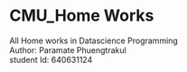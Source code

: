 # CMU_Home Works<br>
All Home works in Datascience Programming<br/>
Author: Paramate Phuengtrakul<br/>
student Id: 640631124
